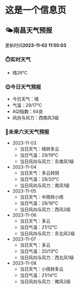 # 这是一个信息页 
## 🌤️**南昌**天气预报
更新时间**2023-11-02 11:55:03**
### ⏱️实时天气
- 晴26℃
### 😊今日天气预报
- 今日天气：晴
- 气温：29/17℃
- AQI指数：64良
- 风向与风力：西南风3级
### 🤩未来六天天气预报
- 2023-11-03
  - 当日天气：晴转多云
  - 当日气温：29/19℃
  - 当日风向与风力：东南风1级
- 2023-11-04
  - 当日天气：多云转阴
  - 当日气温：28/20℃
  - 当日风向与风力：南风1级
- 2023-11-05
  - 当日天气：中雨转小雨
  - 当日气温：28/16℃
  - 当日风向与风力：西风2级
- 2023-11-06
  - 当日天气：多云
  - 当日气温：21/12℃
  - 当日风向与风力：东北风2级
- 2023-11-07
  - 当日天气：多云
  - 当日气温：20/13℃
  - 当日风向与风力：西北风1级
- 2023-11-08
  - 当日天气：小雨转多云
  - 当日气温：21/14℃
  - 当日风向与风力：微风2级

